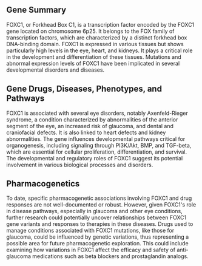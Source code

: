 ## Gene Summary
FOXC1, or Forkhead Box C1, is a transcription factor encoded by the FOXC1 gene located on chromosome 6p25. It belongs to the FOX family of transcription factors, which are characterized by a distinct forkhead box DNA-binding domain. FOXC1 is expressed in various tissues but shows particularly high levels in the eye, heart, and kidneys. It plays a critical role in the development and differentiation of these tissues. Mutations and abnormal expression levels of FOXC1 have been implicated in several developmental disorders and diseases.

## Gene Drugs, Diseases, Phenotypes, and Pathways
FOXC1 is associated with several eye disorders, notably Axenfeld-Rieger syndrome, a condition characterized by abnormalities of the anterior segment of the eye, an increased risk of glaucoma, and dental and craniofacial defects. It is also linked to heart defects and kidney abnormalities. The gene influences developmental pathways critical for organogenesis, including signaling through PI3K/Akt, BMP, and TGF-beta, which are essential for cellular proliferation, differentiation, and survival. The developmental and regulatory roles of FOXC1 suggest its potential involvement in various biological processes and disorders.

## Pharmacogenetics
To date, specific pharmacogenetic associations involving FOXC1 and drug responses are not well-documented or robust. However, given FOXC1's role in disease pathways, especially in glaucoma and other eye conditions, further research could potentially uncover relationships between FOXC1 gene variants and responses to therapies in these diseases. Drugs used to manage conditions associated with FOXC1 mutations, like those for glaucoma, could be influenced by genetic variations, thus representing a possible area for future pharmacogenetic exploration. This could include examining how variations in FOXC1 affect the efficacy and safety of anti-glaucoma medications such as beta blockers and prostaglandin analogs.